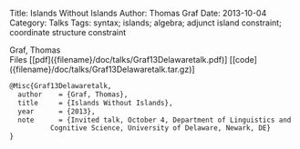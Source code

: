 Title: Islands Without Islands
Author: Thomas Graf
Date: 2013-10-04
Category: Talks
Tags: syntax; islands; algebra; adjunct island constraint; coordinate structure constraint

<div markdown class="authors">
Graf, Thomas
</div>

<div markdown class="files">
<span id="files-title">Files</span>
[[pdf]({filename}/doc/talks/Graf13Delawaretalk.pdf)]
[[code]({filename}/doc/talks/Graf13Delawaretalk.tar.gz)]
</div>

~~~latex
@Misc{Graf13Delawaretalk,
  author	= {Graf, Thomas},
  title		= {Islands Without Islands},
  year		= {2013},
  note		= {Invited talk, October 4, Department of Linguistics and
		  Cognitive Science, University of Delaware, Newark, DE}
}
~~~
